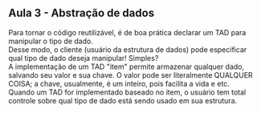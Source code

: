## Aula 3 - Abstração de dados

Para tornar o código reutilizável, é de boa prática declarar um TAD para manipular o tipo de dado.</br>
Desse modo, o cliente (usuário da estrutura de dados) pode especificar qual tipo de dado deseja manipular! Simples?<br>
A implementação de um TAD "item" permite armazenar qualquer dado, salvando seu valor e sua chave. O valor pode ser literalmente QUALQUER COISA; a chave, usualmente, é um inteiro, pois facilita a vida e etc.</br>
Quando um TAD for implementado baseado no item, o usuário tem total controle sobre qual tipo de dado está sendo usado em sua estrutura.</br>